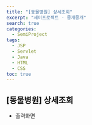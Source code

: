 ```yaml
---
title: "[동물병원] 상세조회"
excerpt: "세미프로젝트 - 뭉개뭉개"
search: true
categories: 
  - SemiProject
tags: 
  - JSP
  - Servlet
  - Java
  - HTML
  - CSS
toc: true
---
```


## [동물병원] 상세조회

- 출력화면